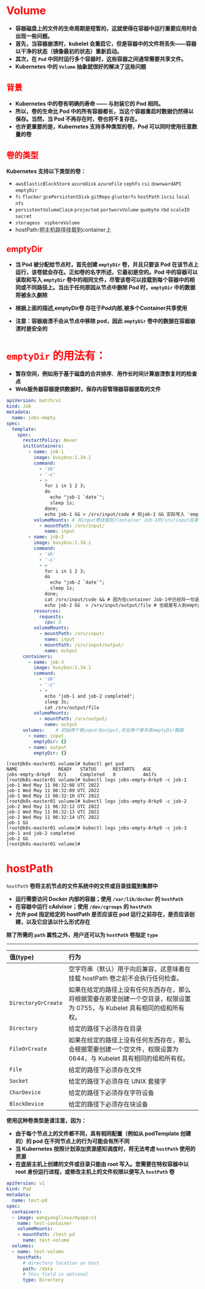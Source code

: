 # <font color = 'red'>Volume</font>

- **容器磁盘上的文件的生命周期是短暂的，这就使得在容器中运行重要应用时会出现一些问题。**
- **首先，当容器崩溃时，kubelet 会重启它，但是容器中的文件将丢失——容器以干净的状态（镜像最初的状态）重新启动。**
- **其次，在 `Pod` 中同时运行多个容器时，这些容器之间通常需要共享文件。**
- **Kubernetes 中的 `Volume` 抽象就很好的解决了这些问题**



## <font color = 'red'>背景</font>

- **Kubernetes 中的卷有明确的寿命 —— 与封装它的 Pod 相同。**
- **所以，卷的生命比 Pod 中的所有容器都长，当这个容器重启时数据仍然得以保存。当然，当 Pod 不再存在时，卷也将不复存在。**
- **也许更重要的是，Kubernetes 支持多种类型的卷，Pod 可以同时使用任意数量的卷**



## <font color = 'red'>卷的类型</font>

**Kubernetes 支持以下类型的卷：**

- `awsElasticBlockStore`   `azureDisk`   `azureFile`  `cephfs`  `csi`   `downwardAPI`  `emptyDir`  
- `fc` `flocker`  `gcePersistentDisk`  `gitRepo`  `glusterfs`  `hostPath`  `iscsi`  `local`  `nfs`
- `persistentVolumeClaim`  `projected`  `portworxVolume`  `quobyte`  `rbd`  `scaleIO`  `secret`
- `storageos ` `vsphereVolume`
- hostPath:把主机路径挂载到container上



## <font color = 'red'>emptyDir</font>

- **当 Pod 被分配给节点时，首先创建 `emptyDir` 卷，并且只要该 Pod 在该节点上运行，该卷就会存在。正如卷的名字所述，它最初是空的。Pod 中的容器可以读取和写入 `emptyDir` 卷中的相同文件，尽管该卷可以挂载到每个容器中的相同或不同路径上。当出于任何原因从节点中删除 Pod 时，`emptyDir` 中的数据将被永久删除**

- **根据上面的描述,emptyDir卷 存在于Pod内部,被多个Container共享使用**

- **注意：容器崩溃不会从节点中移除 pod，因此 `emptyDir` 卷中的数据在容器崩溃时是安全的**

  

# <font color = 'red'>`emptyDir` 的用法有：</font>

- **暂存空间，例如用于基于磁盘的合并排序**、**用作长时间计算崩溃恢复时的检查点**
- **Web服务器容器提供数据时，保存内容管理器容器提取的文件**

```yaml
apiVersion: batch/v1
kind: Job
metadata:
  name: jobs-empty
spec:
  template:
    spec:
      restartPolicy: Never
      initContainers:
        - name: job-1
          image: busybox:1.34.1
          command:
            - 'sh'
            - '-c'
            - >
              for i in 1 2 3;
              do
                echo "job-1 `date`";
                sleep 1s;
              done;
              echo job-1 GG > /srv/input/code # 将job-1 GG 实际写入 'emptyDir/code'文件中
          volumeMounts: # 将input卷挂载到/Container Job-1的/srv/input目录下
            - mountPath: /srv/input/
              name: input
        - name: job-2
          image: busybox:1.34.1
          command:
            - 'sh'
            - '-c'
            - >
              for i in 1 2 3;
              do
                echo "job-2 `date`";
                sleep 1s;
              done;
              cat /srv/input/code && # 因为在container Job-1中已经将一句话写入'emptyDir/code中了' 并且code文件存在
              echo job-2 GG  > /srv/input/output/file # 也就是写入到emptyDir/file文件中,并且file文件一直保存
          resources:
            requests:
              cpu: 3
          volumeMounts:   
            - mountPath: /srv/input/
              name: input
            - mountPath: /srv/input/output/
              name: output
      containers:
        - name: job-3
          image: busybox:1.34.1
          command:
            - 'sh'
            - '-c'
            - >
              echo "job-1 and job-2 completed";
              sleep 3s;
              cat /srv/output/file
          volumeMounts:
            - mountPath: /srv/output/
              name: output
      volumes:    # 初始两个卷input与output,并且两个卷共享emptyDir数据
        - name: input
          emptyDir: {}
        - name: output
          emptyDir: {}
```

```shell
[root@k8s-master01 volume]# kubectl get pod
NAME               READY   STATUS      RESTARTS   AGE
jobs-empty-8rkp9   0/1     Completed   0          4m17s
[root@k8s-master01 volume]# kubectl logs jobs-empty-8rkp9 -c job-1
job-1 Wed May 11 06:32:08 UTC 2022
job-1 Wed May 11 06:32:09 UTC 2022
job-1 Wed May 11 06:32:10 UTC 2022
[root@k8s-master01 volume]# kubectl logs jobs-empty-8rkp9 -c job-2
job-2 Wed May 11 06:32:12 UTC 2022
job-2 Wed May 11 06:32:13 UTC 2022
job-2 Wed May 11 06:32:14 UTC 2022
job-1 GG
[root@k8s-master01 volume]# kubectl logs jobs-empty-8rkp9 -c job-3
job-1 and job-2 completed
job-2 GG
[root@k8s-master01 volume]# 

```

# <font color = 'red'>hostPath</font>

`hostPath` **卷将主机节点的文件系统中的文件或目录挂载到集群中**

- **运行需要访问 Docker 内部的容器；使用 `/var/lib/docker` 的 `hostPath`**
- **在容器中运行 cAdvisor；使用 `/dev/cgroups` 的 `hostPath`**
- **允许 pod 指定给定的 hostPath 是否应该在 pod 运行之前存在，是否应该创建，以及它应该以什么形式存在**



**除了所需的 `path` 属性之外，用户还可以为 `hostPath` 卷指定 `type`**

****

| 值(type)            | 行为                                                         |
| :------------------ | :----------------------------------------------------------- |
|                     | 空字符串（默认）用于向后兼容，这意味着在挂载 hostPath 卷之前不会执行任何检查。 |
| `DirectoryOrCreate` | 如果在给定的路径上没有任何东西存在，那么将根据需要在那里创建一个空目录，权限设置为 0755，与 Kubelet 具有相同的组和所有权。 |
| `Directory`         | 给定的路径下必须存在目录                                     |
| `FileOrCreate`      | 如果在给定的路径上没有任何东西存在，那么会根据需要创建一个空文件，权限设置为 0644，与 Kubelet 具有相同的组和所有权。 |
| `File`              | 给定的路径下必须存在文件                                     |
| `Socket`            | 给定的路径下必须存在 UNIX 套接字                             |
| `CharDevice`        | 给定的路径下必须存在字符设备                                 |
| `BlockDevice`       | 给定的路径下必须存在块设备                                   |

**使用这种卷类型是请注意，因为：**

- **由于每个节点上的文件都不同，具有相同配置（例如从 podTemplate 创建的）的 pod 在不同节点上的行为可能会有所不同**
- **当 Kubernetes 按照计划添加资源感知调度时，将无法考虑 `hostPath` 使用的资源**
- **在底层主机上创建的文件或目录只能由 root 写入。您需要在特权容器中以 root 身份运行进程，或修改主机上的文件权限以便写入 `hostPath` 卷**

```yaml
apiVersion: v1
kind: Pod
metadata:
  name: test-pd
spec:
  containers:
  - image: wangyanglinux/myapp:v1
    name: test-container
    volumeMounts:
    - mountPath: /test-pd
      name: test-volume
  volumes:
  - name: test-volume
    hostPath:
      # directory location on host
      path: /data
      # this field is optional
      type: Directory
```
